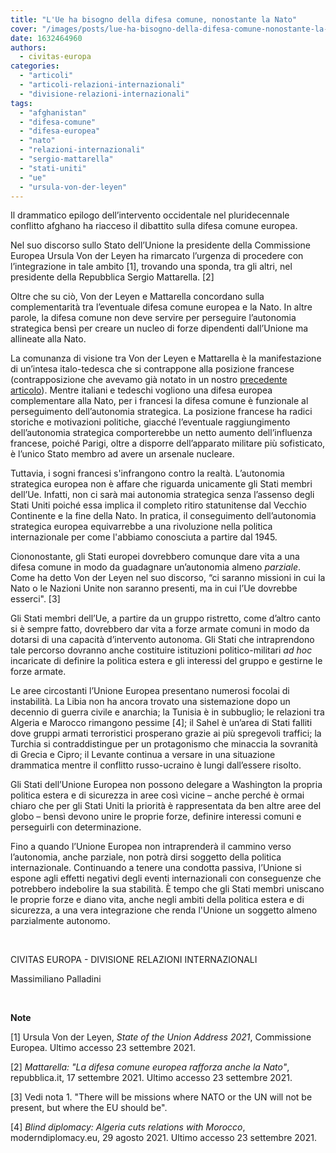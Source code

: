```yaml
---
title: "L'Ue ha bisogno della difesa comune, nonostante la Nato"
cover: "/images/posts/lue-ha-bisogno-della-difesa-comune-nonostante-la-nato.jpg"
date: 1632464960
authors:
  - civitas-europa
categories: 
  - "articoli"
  - "articoli-relazioni-internazionali"
  - "divisione-relazioni-internazionali"
tags: 
  - "afghanistan"
  - "difesa-comune"
  - "difesa-europea"
  - "nato"
  - "relazioni-internazionali"
  - "sergio-mattarella"
  - "stati-uniti"
  - "ue"
  - "ursula-von-der-leyen"
---
```


Il drammatico epilogo dell’intervento occidentale nel pluridecennale conflitto afghano ha riacceso il dibattito sulla difesa comune europea.

Nel suo discorso sullo Stato dell’Unione la presidente della Commissione Europea Ursula Von der Leyen ha rimarcato l’urgenza di procedere con l’integrazione in tale ambito \[1\], trovando una sponda, tra gli altri, nel presidente della Repubblica Sergio Mattarella. \[2\]

Oltre che su ciò, Von der Leyen e Mattarella concordano sulla complementarità tra l’eventuale difesa comune europea e la Nato. In altre parole, la difesa comune non deve servire per perseguire l’autonomia strategica bensì per creare un nucleo di forze dipendenti dall’Unione ma allineate alla Nato.

La comunanza di visione tra Von der Leyen e Mattarella è la manifestazione di un’intesa italo-tedesca che si contrappone alla posizione francese (contrapposizione che avevamo già notato in un nostro [precedente articolo](https://civitaseuropadoteu.wordpress.com/2021/01/30/nato-il-principale-ostacolo-alla-difesa-comune-europea/)). Mentre italiani e tedeschi vogliono una difesa europea complementare alla Nato, per i francesi la difesa comune è funzionale al perseguimento dell’autonomia strategica. La posizione francese ha radici storiche e motivazioni politiche, giacché l’eventuale raggiungimento dell’autonomia strategica comporterebbe un netto aumento dell’influenza francese, poiché Parigi, oltre a disporre dell’apparato militare più sofisticato, è l’unico Stato membro ad avere un arsenale nucleare.

Tuttavia, i sogni francesi s'infrangono contro la realtà. L’autonomia strategica europea non è affare che riguarda unicamente gli Stati membri dell’Ue. Infatti, non ci sarà mai autonomia strategica senza l’assenso degli Stati Uniti poiché essa implica il completo ritiro statunitense dal Vecchio Continente e la fine della Nato. In pratica, il conseguimento dell’autonomia strategica europea equivarrebbe a una rivoluzione nella politica internazionale per come l'abbiamo conosciuta a partire dal 1945.

Ciononostante, gli Stati europei dovrebbero comunque dare vita a una difesa comune in modo da guadagnare un’autonomia almeno _parziale_. Come ha detto Von der Leyen nel suo discorso, “ci saranno missioni in cui la Nato o le Nazioni Unite non saranno presenti, ma in cui l’Ue dovrebbe esserci". \[3\]

Gli Stati membri dell’Ue, a partire da un gruppo ristretto, come d’altro canto si è sempre fatto, dovrebbero dar vita a forze armate comuni in modo da dotarsi di una capacità d’intervento autonoma. Gli Stati che intraprendono tale percorso dovranno anche costituire istituzioni politico-militari _ad hoc_ incaricate di definire la politica estera e gli interessi del gruppo e gestirne le forze armate.

Le aree circostanti l’Unione Europea presentano numerosi focolai di instabilità. La Libia non ha ancora trovato una sistemazione dopo un decennio di guerra civile e anarchia; la Tunisia è in subbuglio; le relazioni tra Algeria e Marocco rimangono pessime \[4\]; il Sahel è un’area di Stati falliti dove gruppi armati terroristici prosperano grazie ai più spregevoli traffici; la Turchia si contraddistingue per un protagonismo che minaccia la sovranità di Grecia e Cipro; il Levante continua a versare in una situazione drammatica mentre il conflitto russo-ucraino è lungi dall’essere risolto.

Gli Stati dell’Unione Europea non possono delegare a Washington la propria politica estera e di sicurezza in aree così vicine – anche perché è ormai chiaro che per gli Stati Uniti la priorità è rappresentata da ben altre aree del globo – bensì devono unire le proprie forze, definire interessi comuni e perseguirli con determinazione.

Fino a quando l’Unione Europea non intraprenderà il cammino verso l’autonomia, anche parziale, non potrà dirsi soggetto della politica internazionale. Continuando a tenere una condotta passiva, l’Unione si espone agli effetti negativi degli eventi internazionali con conseguenze che potrebbero indebolire la sua stabilità. È tempo che gli Stati membri uniscano le proprie forze e diano vita, anche negli ambiti della politica estera e di sicurezza, a una vera integrazione che renda l'Unione un soggetto almeno parzialmente autonomo.

 

CIVITAS EUROPA - DIVISIONE RELAZIONI INTERNAZIONALI

Massimiliano Palladini

 

**Note** 

\[1\] Ursula Von der Leyen, _State of the Union Address 2021_, Commissione Europea. Ultimo accesso 23 settembre 2021.

\[2\] _Mattarella: "La difesa comune europea rafforza anche la Nato"_, repubblica.it, 17 settembre 2021. Ultimo accesso 23 settembre 2021.

\[3\] Vedi nota 1. "There will be missions where NATO or the UN will not be present, but where the EU should be".

\[4\] _Blind diplomacy: Algeria cuts relations with Morocco_, moderndiplomacy.eu, 29 agosto 2021. Ultimo accesso 23 settembre 2021.
